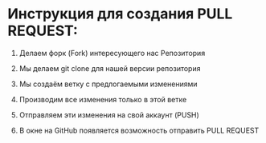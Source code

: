 # Инструкция для создания PULL REQUEST:

1. Делаем форк (Fork) интересующего нас Репозитория

2. Мы делаем git сlone для нашей версии репозитория
3. Мы создаём ветку с предлогаемыми изменениями
4. Производим все изменения только в этой ветке
5. Отправляем эти изменения на свой аккаунт (PUSH)
6. В окне на GitHub появляется возможность отправить PULL REQUEST

